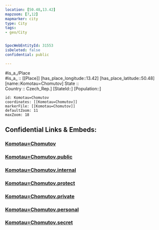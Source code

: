 ```yaml
---
location: [50.48,13.42] 
mapzoom: [7,12] 
mapmarker: city 
type: City
tags:
- geo/City


SpocWebEntityId: 31553
isDeleted: false
confidential: public

---
```

#is_a_/Place  
#is_a_ :: [[Place]] 
[has_place_longitude::13.42] 
[has_place_latitude::50.48] 
[name::Komotau=Chomutov] 
State ::  
Country :: Czech_Rep.] 
[StateId::] 
[Population::] 



```leaflet
id: Komotau=Chomutov
coordinates: [[Komotau=Chomutov]] 
markerFile: [[Komotau=Chomutov]] 
defaultZoom: 11 
maxZoom: 18
```


## Confidential Links & Embeds: 

### [Komotau=Chomutov](/_Standards/Earth/Continent/Europe/Europe~Central/Czech_Republic/regions~Czech_Republic/Ústecký/counties~Ústecký/Komotau=Chomutov.md) 

### [Komotau=Chomutov.public](/_public/Earth/Continent/Europe/Europe~Central/Czech_Republic/regions~Czech_Republic/Ústecký/counties~Ústecký/Komotau=Chomutov.public.md) 

### [Komotau=Chomutov.internal](/_internal/Earth/Continent/Europe/Europe~Central/Czech_Republic/regions~Czech_Republic/Ústecký/counties~Ústecký/Komotau=Chomutov.internal.md) 

### [Komotau=Chomutov.protect](/_protect/Earth/Continent/Europe/Europe~Central/Czech_Republic/regions~Czech_Republic/Ústecký/counties~Ústecký/Komotau=Chomutov.protect.md) 

### [Komotau=Chomutov.private](/_private/Earth/Continent/Europe/Europe~Central/Czech_Republic/regions~Czech_Republic/Ústecký/counties~Ústecký/Komotau=Chomutov.private.md) 

### [Komotau=Chomutov.personal](/_personal/Earth/Continent/Europe/Europe~Central/Czech_Republic/regions~Czech_Republic/Ústecký/counties~Ústecký/Komotau=Chomutov.personal.md) 

### [Komotau=Chomutov.secret](/_secret/Earth/Continent/Europe/Europe~Central/Czech_Republic/regions~Czech_Republic/Ústecký/counties~Ústecký/Komotau=Chomutov.secret.md)

